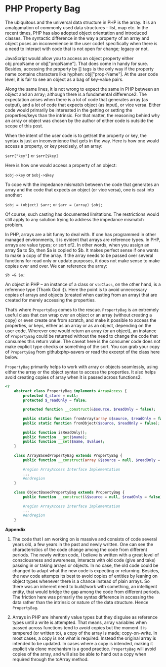 <head>
<script type="text/javascript" src="https://ajax.googleapis.com/ajax/libs/jquery/1.9.1/jquery.min.js"></script>
<script type="text/javascript" src="https://cdnjs.cloudflare.com/ajax/libs/gist-embed/2.1/gist-embed.min.js"></script>
</head>
  
# PHP Property Bag

The ubiquitous and the universal data structure in PHP is the array. It is an amalgamation of commonly used data structures – list, map etc. In the recent times, PHP has also adopted object orientation and introduced classes. The syntactic difference in the way a property of an array and object poses an inconvenience in the user code1 specifically when there is a need to interact with code that is not open for change; legacy or not.

JavaScript would allow you to access an object property either obj.propName or obj["propName"]. That does come in handy for sure. Besides, accessing the property by [] tags is the only way if the property name contains characters like hyphen: obj["prop-Name"]. At the user code level, it is fair to see an object as a bag of key-value pairs.

Along the same lines, it is not wrong to expect the same in PHP between an object and an array; although there is a fundamental difference2. The expectation arises when there is a lot of code that generates array (as output), and a lot of code that expects object (as input), or vice versa. Either code would primarily be interested in the getting or setting the properties/keys than the intrinsic. For that matter, the reasoning behind why an array or object was chosen by the author of either code is outside the scope of this post.

When the intent of the user code is to get/set the property or key, the syntax is just an inconvenience that gets in the way. Here is how one would access a property, or key precisely, of an array:

`$arr["key"]` or `$arr[$key]`

Here is how one would access a property of an object:

`$obj->key` or `$obj->$key`

To cope with the impedance mismatch between the code that generates an array and the code that expects an object (or vice versa), one is cast into another:

`$obj = (object) $arr;` or `$arr = (array) $obj;`

Of course, such casting has documented limitations. The restrictions would still apply to any solution trying to address the impedance mismatch problem.

In PHP, arrays are a bit funny to deal with. If one has programmed in other managed environments, it is evident that arrays are reference types. In PHP, arrays are value types; or sort of2. In other words, when you assign an array $a to $b, then $a is copied to $b. It makes perfect sense if one wants to make a copy of the array. If the array needs to be passed over several functions for read only or update purposes, it does not make sense to make copies over and over. We can reference the array:

`$b =& $a;`

An object in PHP – an instance of a class or `stdClass`, on the other hand, is a reference type (Thank God :)). Here the point is to avoid unnecessary copies of arrays and objects (created when casting from an array) that are created for merely accessing the properties.

That’s where `PropertyBag` comes to the rescue. `PropertyBag` is an extremely useful class that can wrap over an object or an array (without creating a copy) or even create one from scratch, and make it possible to access the properties, or keys, either as an array or as an object, depending on the user code. Wherever one would return an array (or an object), an instance of `PropertyBag` could be returned without the need to change the code that consumes this return value. The caveat here is the consumer code does not make explicit type checks or something of the sort. You can grab your copy of `PropertyBag` from github:php-savers or read the excerpt of the class here below.

`PropertyBag` primarily helps to work with array or objects seamlessly, using either the array or the object syntax to access the properties. It also helps avoid creating copies of array when it is passed across functions2.

```php
<?
    abstract class PropertyBag implements ArrayAccess {
        protected $_store = null;
        protected $_readOnly = false;
     
        protected function __construct(&$source, $readOnly = false);
     
        public static function fromArray(array &$source, $readOnly = false);
        public static function fromObject($source, $readOnly = false);
     
        public function isReadOnly();
        public function __get($name);
        public function __set($name, $value);
    }
     
    class ArrayBasedPropertyBag extends PropertyBag {
        public function __construct(array &$source = null, $readOnly = false);
     
        #region ArrayAccess Interface Implementation
        ...
        #endregion
    }
     
    class ObjectBasedPropertyBag extends PropertyBag {
        public function __construct(&$source = null, $readOnly = false);
     
        #region ArrayAccess Interface Implementation
        ...
        #endregion
    }
```

**Appendix**

   1. The code that I am working on is massive and consists of code several years old, a few years in the past and newly written. One can see the characteristics of the code change among the code from different periods. The newly written code, I believe is written with a great level of consciousness and awareness, interacts with old code (give and take) passing in or taking arrays or objects. In no case, the old code could be changed to adapt what the new code is expecting or returning. Besides, the new code attempts its best to avoid copies of entities by leaning on object types whenever there is a chance instead of plain arrays. So there was an inherent need to build/work with something, an intelligent entity, that would bridge the gap among the code from different periods. The friction here was primarily the syntax difference in accessing the data rather than the intrinsic or nature of the data structure. Hence `PropertyBag`.
   
   1. Arrays in PHP are inherently value types but they disguise as reference types until a write is attempted. That means, array variables when passed across functions tend to avoid copies but the moment it is tampered (or written to), a copy of the array is made; copy-on-write. In most cases, a copy is not what is required. Instead the original array is intended to be updated. In cases where a copy is intended, making it explicit via clone mechanism is a good practice. `PropertyBag` will avoid copies of the array, and will also be able to hand out a copy when required through the toArray method.
